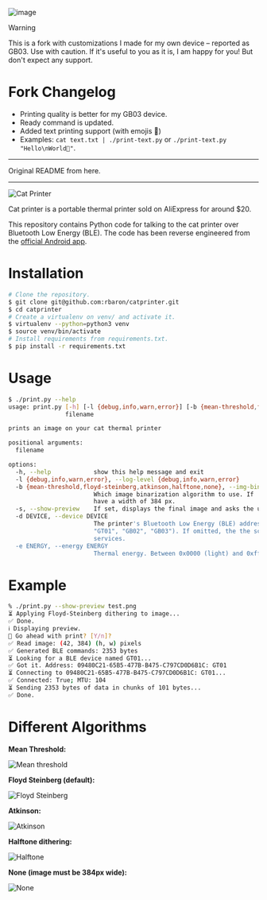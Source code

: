 ![image](https://github.com/user-attachments/assets/72a5e0d3-3c1a-4ee7-ad76-27ae65fb912e)

> [!WARNING]
> This is a fork with customizations I made for my own device – reported as GB03.
> Use with caution. If it's useful to you as it is, I am happy for you! But don't expect any support.

# Fork Changelog 

- Printing quality is better for my GB03 device.
- Ready command is updated.
- Added text printing support (with emojis 🚀)
 - Examples: `cat text.txt | ./print-text.py` or `./print-text.py "Hello\nWorld🚀"`.

---

 Original README from here.

 ---

![Cat Printer](./media/hackoclock.jpg)

Cat printer is a portable thermal printer sold on AliExpress for around $20.

This repository contains Python code for talking to the cat printer over Bluetooth Low Energy (BLE). The code has been reverse engineered from the [official Android app](https://play.google.com/store/apps/details?id=com.frogtosea.iprint&hl=en_US&gl=US).

# Installation
```bash
# Clone the repository.
$ git clone git@github.com:rbaron/catprinter.git
$ cd catprinter
# Create a virtualenv on venv/ and activate it.
$ virtualenv --python=python3 venv
$ source venv/bin/activate
# Install requirements from requirements.txt.
$ pip install -r requirements.txt
```

# Usage
```bash
$ ./print.py --help
usage: print.py [-h] [-l {debug,info,warn,error}] [-b {mean-threshold,floyd-steinberg,atkinson,halftone,none}] [-s] [-d DEVICE] [-e ENERGY]
                filename

prints an image on your cat thermal printer

positional arguments:
  filename

options:
  -h, --help            show this help message and exit
  -l {debug,info,warn,error}, --log-level {debug,info,warn,error}
  -b {mean-threshold,floyd-steinberg,atkinson,halftone,none}, --img-binarization-algo {mean-threshold,floyd-steinberg,atkinson,halftone,none}
                        Which image binarization algorithm to use. If 'none' is used, no binarization will be used. In this case the image has to
                        have a width of 384 px.
  -s, --show-preview    If set, displays the final image and asks the user for confirmation before printing.
  -d DEVICE, --device DEVICE
                        The printer's Bluetooth Low Energy (BLE) address (MAC address on Linux; UUID on macOS) or advertisement name (e.g.:
                        "GT01", "GB02", "GB03"). If omitted, the the script will try to auto discover the printer based on its advertised BLE
                        services.
  -e ENERGY, --energy ENERGY
                        Thermal energy. Between 0x0000 (light) and 0xffff (darker, default).
```

# Example
```bash
% ./print.py --show-preview test.png
⏳ Applying Floyd-Steinberg dithering to image...
✅ Done.
ℹ️ Displaying preview.
🤔 Go ahead with print? [Y/n]?
✅ Read image: (42, 384) (h, w) pixels
✅ Generated BLE commands: 2353 bytes
⏳ Looking for a BLE device named GT01...
✅ Got it. Address: 09480C21-65B5-477B-B475-C797CD0D6B1C: GT01
⏳ Connecting to 09480C21-65B5-477B-B475-C797CD0D6B1C: GT01...
✅ Connected: True; MTU: 104
⏳ Sending 2353 bytes of data in chunks of 101 bytes...
✅ Done.
```


# Different Algorithms

**Mean Threshold:**

![Mean threshold](./media/grumpymeanthreshold.png)


**Floyd Steinberg (default):**

![Floyd Steinberg](./media/grumpyfloydsteinbergexample.png)

**Atkinson:**

![Atkinson](./media/grumpyatkinsonexample.png)

**Halftone dithering:**

![Halftone](./media/grumpyhalftone.png)

**None (image must be 384px wide):**

![None](./media/grumpynone.png)
